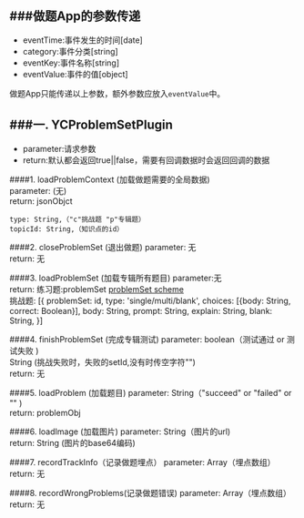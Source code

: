 ###做题App的参数传递
----
+ eventTime:事件发生的时间[date]
+ category:事件分类[string]
+ eventKey:事件名称[string]
+ eventValue:事件的值[object]
 
做题App只能传递以上参数，额外参数应放入`eventValue`中。



###一. YCProblemSetPlugin
-----
+ parameter:请求参数  
+ return:默认都会返回true||false，需要有回调数据时会返回回调的数据

####1. loadProblemContext (加载做题需要的全局数据)  
parameter:
  (无)  
return:  jsonObjct
 ````
type: String,（"c"挑战题 "p"专辑题）
topicId: String,（知识点的id）

 ````

####2. closeProblemSet (退出做题)
parameter:
  无  
return: 无 

####3. loadProblemSet (加载专辑所有题目)
parameter:无  
return: 
练习题:problemSet [problemSet scheme](https://github.com/guanghetv/onions/blob/master/src/models/problemSet.js)  
挑战题:  [{
        problemSet: id,
        type: 'single/multi/blank',
        choices: [{body: String, correct: Boolean}],
        body: String,
        prompt: String,
        explain: String,
        blank: String,
    }]

####4. finishProblemSet (完成专辑测试)
parameter: 
boolean（测试通过 or 测试失败 )  
String (挑战失败时，失败的setId,没有时传空字符"")  
return: 无  

####5. loadProblem (加载题目)
parameter: String（"succeed" or "failed" or "" )  
return: problemObj  

####6. loadImage (加载图片)
parameter: String（图片的url)  
return: String (图片的base64编码)  

####7. recordTrackInfo（记录做题埋点）
parameter: Array（埋点数组）  
return: 无 

####8. recordWrongProblems(记录做题错误)
parameter: Array（埋点数组）  
return: 无 

